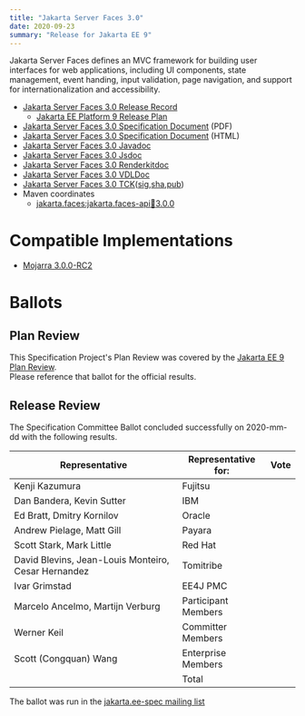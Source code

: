 ```yaml
---
title: "Jakarta Server Faces 3.0"
date: 2020-09-23
summary: "Release for Jakarta EE 9"
---
```

Jakarta Server Faces defines an MVC framework for building user interfaces for web applications,
including UI components, state management, event handing, input validation, page navigation, and
support for internationalization and accessibility.

* [Jakarta Server Faces 3.0 Release Record](https://projects.eclipse.org/projects/ee4j.faces/releases/3.0.0)
  * [Jakarta EE Platform 9 Release Plan](https://eclipse-ee4j.github.io/jakartaee-platform/jakartaee9/JakartaEE9ReleasePlan)
* [Jakarta Server Faces 3.0 Specification Document](./jakarta-faces-3.0.pdf) (PDF)
* [Jakarta Server Faces 3.0 Specification Document](./jakarta-faces-3.0.html) (HTML)
* [Jakarta Server Faces 3.0 Javadoc](./apidocs)
* [Jakarta Server Faces 3.0 Jsdoc](./jsdoc)
* [Jakarta Server Faces 3.0 Renderkitdoc](./renderkitdoc)
* [Jakarta Server Faces 3.0 VDLDoc](./vdldoc)
* [Jakarta Server Faces 3.0 TCK](https://download.eclipse.org/jakartaee/faces/jakarta-faces-tck-3.0.0.zip)([sig](https://download.eclipse.org/jakartaee/faces/jakarta-faces-tck-3.0.0.zip.sig),[sha](https://download.eclipse.org/jakartaee/faces/jakarta-faces-tck-3.0.0.zip.sha256),[pub](https://raw.githubusercontent.com/jakartaee/specification-committee/master/jakartaee-spec-committee.pub))
* Maven coordinates
  * [jakarta.faces:jakarta.faces-api:jar:3.0.0](https://search.maven.org/artifact/jakarta.faces/jakarta.faces-api/3.0.0/jar)


# Compatible Implementations

* [Mojarra 3.0.0-RC2](https://eclipse-ee4j.github.io/mojarra)

# Ballots

## Plan Review

[//]: # (For Jakarta EE 9, the Platform Plan Review covered 95% of the Specification Projects.  For those Projects, just use the following statement in this Plan Review section:)

This Specification Project's Plan Review was covered by the [Jakarta EE 9 Plan Review](https://jakarta.ee/specifications/platform/9/).  
Please reference that ballot for the official results.

[//]: # (If your Project was required to do a standalone Plan Review...  You'll need to perform an official Plan Review ballot and record the results here.)

## Release Review

The Specification Committee Ballot concluded successfully on 2020-mm-dd with the following results.

| Representative                                      | Representative for: | Vote |
|-----------------------------------------------------|---------------------|------|
| Kenji Kazumura                                      | Fujitsu             |      |
| Dan Bandera, Kevin Sutter                           | IBM                 |      |
| Ed Bratt, Dmitry Kornilov                           | Oracle              |      |
| Andrew Pielage, Matt Gill                           | Payara              |      |
| Scott Stark, Mark Little                            | Red Hat             |      |
| David Blevins, Jean-Louis Monteiro, Cesar Hernandez | Tomitribe           |      |
| Ivar Grimstad                                       | EE4J PMC            |      |
| Marcelo Ancelmo, Martijn Verburg                    | Participant Members |      |
| Werner Keil                                         | Committer Members   |      |
| Scott (Congquan) Wang                               | Enterprise Members  |      |
|                                                     | Total               |      |

The ballot was run in the [jakarta.ee-spec mailing list]()
